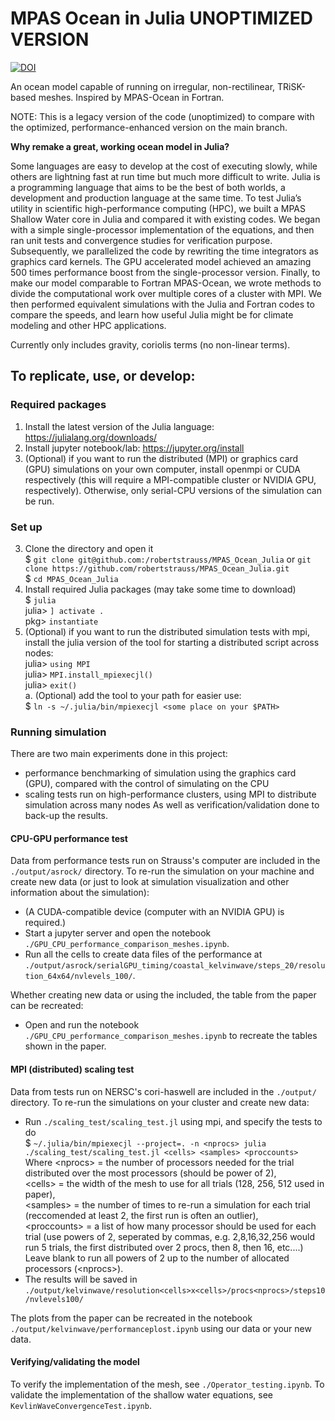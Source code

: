 # MPAS Ocean in Julia UNOPTIMIZED VERSION
[![DOI](https://zenodo.org/badge/DOI/10.5281/zenodo.7493065.svg)](https://doi.org/10.5281/zenodo.7493065)

An ocean model capable of running on irregular, non-rectilinear, TRiSK-based meshes. Inspired by MPAS-Ocean in Fortran.

NOTE: This is a legacy version of the code (unoptimized) to compare with the optimized, performance-enhanced version on the main branch.

**Why remake a great, working ocean model in Julia?**

Some languages are easy to develop at the cost of executing slowly, while others are lightning fast at run time but much more difficult to write. Julia is a programming language that aims to be the best of both worlds, a development and production language at the same time. To test Julia’s utility in scientific high-performance computing (HPC), we built a MPAS Shallow Water core in Julia and compared it with existing codes. We began with a simple single-processor implementation of the equations, and then ran unit tests and convergence studies for verification purpose. Subsequently, we parallelized the code by rewriting the time integrators as graphics card kernels. The GPU accelerated model achieved an amazing 500 times performance boost from the single-processor version. Finally, to make our model comparable to Fortran MPAS-Ocean, we wrote methods to divide the computational work over multiple cores of a cluster with MPI. We then performed equivalent simulations with the Julia and Fortran codes to compare the speeds, and learn how useful Julia might be for climate modeling and other HPC applications.


Currently only includes gravity, coriolis terms (no non-linear terms).



## To replicate, use, or develop:

### Required packages
1. Install the latest version of the Julia language: https://julialang.org/downloads/
2. Install jupyter notebook/lab: https://jupyter.org/install
3. (Optional) if you want to run the distributed (MPI) or graphics card (GPU) simulations on your own computer, install openmpi or CUDA respectively (this will require a MPI-compatible cluster or NVIDIA GPU, respectively). Otherwise, only serial-CPU versions of the simulation can be run.

### Set up
3. Clone the directory and open it <br>
    $ `git clone git@github.com:/robertstrauss/MPAS_Ocean_Julia` or `git clone https://github.com/robertstrauss/MPAS_Ocean_Julia.git` <br>
    $ `cd MPAS_Ocean_Julia` <br>
4. Install required Julia packages (may take some time to download) <br>
    $ `julia` <br>
    julia> `] activate .` <br>
    pkg> `instantiate` <br>
5. (Optional) if you want to run the distributed simulation tests with mpi, install the julia version of the tool for starting a distributed script across nodes: <br>
    julia> `using MPI` <br>
    julia> `MPI.install_mpiexecjl()` <br>
    julia> `exit()` <br>
    a. (Optional) add the tool to your path for easier use: <br>
    $ `ln -s ~/.julia/bin/mpiexecjl <some place on your $PATH>` <br>
    

### Running simulation
There are two main experiments done in this project: <br>
* performance benchmarking of simulation using the graphics card (GPU), compared with the control of simulating on the CPU
* scaling tests run on high-performance clusters, using MPI to distribute simulation across many nodes
As well as verification/validation done to back-up the results.

#### CPU-GPU performance test
Data from performance tests run on Strauss's computer are included in the `./output/asrock/` directory.
To re-run the simulation on your machine and create new data (or just to look at simulation visualization and other information about the simulation):
* (A CUDA-compatible device (computer with an NVIDIA GPU) is required.)
* Start a jupyter server and open the notebook `./GPU_CPU_performance_comparison_meshes.ipynb`.
* Run all the cells to create data files of the performance at `./output/asrock/serialGPU_timing/coastal_kelvinwave/steps_20/resolution_64x64/nvlevels_100/`.

Whether creating new data or using the included, the table from the paper can be recreated:
* Open and run the notebook `./GPU_CPU_performance_comparison_meshes.ipynb` to recreate the tables shown in the paper.

#### MPI (distributed) scaling test
Data from tests run on NERSC's cori-haswell are included in the `./output/` directory.
To re-run the simulations on your cluster and create new data:
* Run `./scaling_test/scaling_test.jl` using mpi, and specify the tests to do <br>
    $ `~/.julia/bin/mpiexecjl --project=. -n <nprocs> julia ./scaling_test/scaling_test.jl <cells> <samples> <proccounts>` <br>
    Where \<nprocs\> = the number of processors needed for the trial distributed over the most processors (should be power of 2), <br>
        \<cells\> = the width of the mesh to use for all trials (128, 256, 512 used in paper), <br>
        \<samples\> = the number of times to re-run a simulation for each trial (reccomended at least 2, the first run is often an outlier), <br>
        \<proccounts\> = a list of how many processor should be used for each trial (use powers of 2, seperated by commas, e.g. 2,8,16,32,256 would run 5 trials, the first distributed over 2 procs, then 8, then 16, etc....) Leave blank to run all powers of 2 up to the number of allocated processors (\<nprocs\>). <br>
* The results will be saved in `./output/kelvinwave/resolution<cells>x<cells>/procs<nprocs>/steps10/nvlevels100/` <br>

The plots from the paper can be recreated in the notebook `./output/kelvinwave/performanceplost.ipynb` using our data or your new data.

#### Verifying/validating the model
To verify the implementation of the mesh, see `./Operator_testing.ipynb`.
To validate the implementation of the shallow water equations, see `KevlinWaveConvergenceTest.ipynb`.
